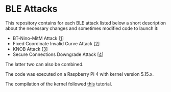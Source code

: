 # BLE Attacks

This repository contains for each BLE attack listed below a short description about the necessary changes and sometimes modified code to launch it:
* BT-Nino-MitM Attack [[1]]
* Fixed Coordinate Invalid Curve Attack [[2]]
* KNOB Attack [[3]]
* Secure Connections Downgrade Attack [[4]]

The latter two can also be combined.

The code was executed on a Raspberry Pi 4 with kernel version 5.15.x.

The compilation of the kernel followed [this] tutorial.

[1]: https://ieeexplore.ieee.org/stamp/stamp.jsp?tp=&arnumber=4401672
[2]: https://eprint.iacr.org/2019/1043.pdf
[3]: https://dl.acm.org/doi/pdf/10.1145/3394497
[4]: https://ieeexplore.ieee.org/stamp/stamp.jsp?tp=&arnumber=9152758
[this]: https://www.stephenwagner.com/2020/03/17/how-to-compile-linux-kernel-raspberry-pi-4-raspbian/
